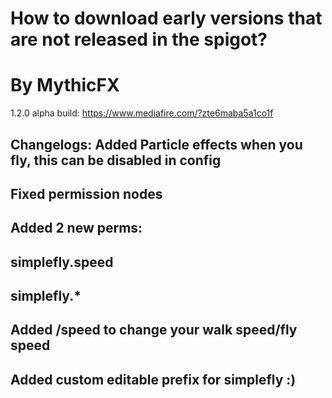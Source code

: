 # How to download early versions that are not released in the spigot?
# By MythicFX

1.2.0 alpha build:
https://www.mediafire.com/?zte6maba5a1co1f

Changelogs:
Added Particle effects when you fly, this can be disabled in config
-
Fixed permission nodes
-
Added 2 new perms:
-
simplefly.speed
-
simplefly.*
-
Added /speed to change your walk speed/fly speed
-
Added custom editable prefix for simplefly :)
-
